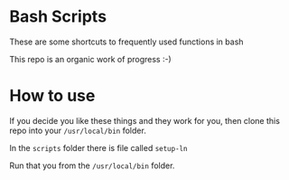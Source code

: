 # Bash Scripts

These are some shortcuts to frequently used functions in bash

This repo is an organic work of progress :-)

# How to use

If you decide you like these things and they work for you, then clone this repo into your `/usr/local/bin` folder.

In the `scripts` folder there is file called `setup-ln` 

Run that you from the `/usr/local/bin` folder.